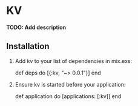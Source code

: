 # KV

**TODO: Add description**

## Installation

  1. Add kv to your list of dependencies in mix.exs:

        def deps do
          [{:kv, "~> 0.0.1"}]
        end

  2. Ensure kv is started before your application:

        def application do
          [applications: [:kv]]
        end
